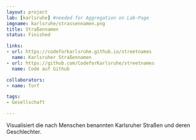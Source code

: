 ```yaml
---
layout: project
lab: [karlsruhe] #needed for Aggregation on Lab-Page
imgname: karlsruhe/strassennamen.png
title: Straßennamen
status: Finished

links:
- url: https://codeforkarlsruhe.github.io/streetnames
  name: Karlsruher Straßennamen
- url: https://github.com/CodeforKarlsruhe/streetnames
  name: Code auf Github

collaborators:
- name: Torf

tags:
- Gesellschaft

---
```

Visualisiert die nach Menschen benannten Karlsruher Straßen und deren Geschlechter.
